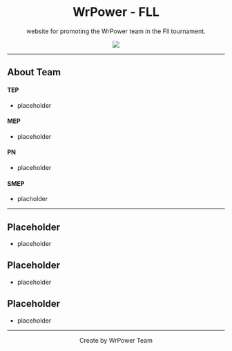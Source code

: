 <h1 align="center">WrPower - FLL</h1>

<p align="center">website for promoting the WrPower team in the Fll tournament.</p>
<p align="center">
<img src="https://media.discordapp.net/attachments/1013776869327380520/1066299445836259399/6e5e09153646f831.png?width=1193&height=671"/> </a> 
</p>

---

## About Team
#### TEP
- placeholder

#### MEP
- placeholder

#### PN
- placeholder

#### SMEP
- placholder

---

## Placeholder
- placeholder

## Placeholder
- placeholder

## Placeholder
- placeholder

---
<p align="center">Create by WrPower Team</p>
